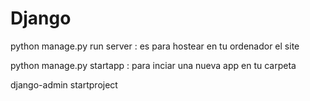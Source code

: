 # Django

python manage.py run server : es para hostear en tu ordenador el site

python manage.py startapp <nombre de  app> :
para inciar una nueva app en tu carpeta

django-admin startproject <nombre de el project nuevo>
